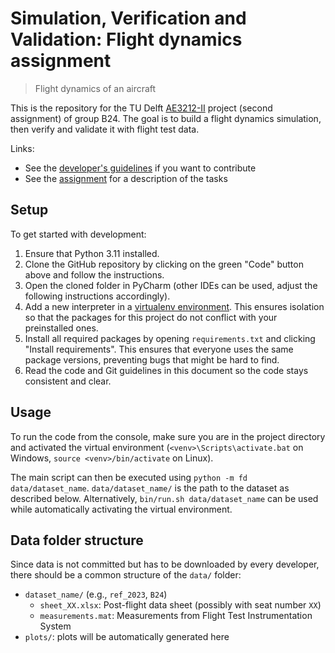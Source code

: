 # Simulation, Verification and Validation: Flight dynamics assignment
> Flight dynamics of an aircraft

This is the repository for the TU Delft [AE3212-II](https://studiegids.tudelft.nl/a101_displayCourse.do?course_id=62266) project (second assignment) of group B24. The goal is to build a flight dynamics simulation, then verify and validate it with flight test data.

Links:
* See the [developer's guidelines](docs/CONTRIBUTING.md) if you want to contribute
* See the [assignment](docs/assignment.pdf) for a description of the tasks


## Setup
To get started with development:
1. Ensure that Python 3.11 installed.
2. Clone the GitHub repository by clicking on the green "Code" button above and follow the instructions.
3. Open the cloned folder in PyCharm (other IDEs can be used, adjust the following instructions accordingly).
4. Add a new interpreter in a [virtualenv environment](https://docs.python.org/3/tutorial/venv.html). This ensures isolation so that the packages for this project do not conflict with your preinstalled ones.
5. Install all required packages by opening `requirements.txt` and clicking "Install requirements". This ensures that everyone uses the same package versions, preventing bugs that might be hard to find.
6. Read the code and Git guidelines in this document so the code stays consistent and clear.


## Usage
To run the code from the console, make sure you are in the project directory and activated the virtual environment (`<venv>\Scripts\activate.bat` on Windows, `source <venv>/bin/activate` on Linux).

The main script can then be executed using `python -m fd data/dataset_name`. `data/dataset_name/` is the path to the dataset as described below. Alternatively, `bin/run.sh data/dataset_name` can be used while automatically activating the virtual environment.


## Data folder structure
Since data is not committed but has to be downloaded by every developer, there should be a common structure of the `data/` folder:
* `dataset_name/` (e.g., `ref_2023`, `B24`)
  * `sheet_XX.xlsx`: Post-flight data sheet (possibly with seat number `XX`)
  * `measurements.mat`: Measurements from Flight Test Instrumentation System
* `plots/`: plots will be automatically generated here
